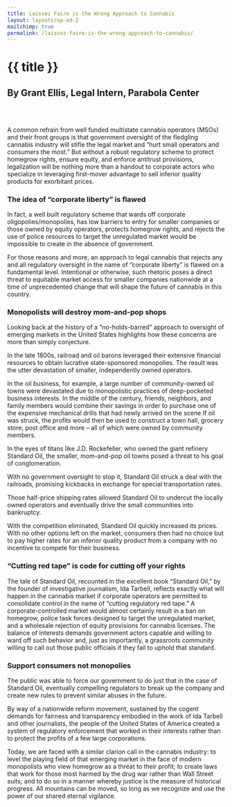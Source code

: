 ```yaml
---
title: Laissez Faire is the Wrong Approach to Cannabis
layout: layouts/op-ed-2
mailchimp: true
permalink: /laissez-faire-is-the-wrong-approach-to-cannabis/
---
```


# {{ title }}

<h2 style="margin-bottom:4rem;">By Grant Ellis, Legal Intern, Parabola Center</h2>

A common refrain from well funded multistate cannabis operators (MSOs) and their front groups is that government oversight of the fledgling cannabis industry will stifle the legal market and “hurt small operators and consumers the most.” But without a robust regulatory scheme to protect homegrow rights, ensure equity, and enforce antitrust provisions, legalization will be nothing more than a handout to corporate actors who specialize in leveraging first-mover advantage to sell inferior quality products for exorbitant prices.

### The idea of “corporate liberty” is flawed

In fact, a well built regulatory scheme that wards off corporate oligopolies/monopolies, has low barriers to entry for smaller companies or those owned by equity operators, protects homegrow rights, and rejects the use of police resources to target the unregulated market would be impossible to create in the absence of government.

For those reasons and more, an approach to legal cannabis that rejects any and all regulatory oversight in the name of “corporate liberty” is flawed on a fundamental level. Intentional or otherwise, such rhetoric poses a direct threat to equitable market access for smaller companies nationwide at a time of unprecedented change that will shape the future of cannabis in this country.

### Monopolists will destroy mom-and-pop shops

Looking back at the history of a “no-holds-barred” approach to oversight of emerging markets in the United States highlights how these concerns are more than simply conjecture. 

In the late 1800s, railroad and oil barons leveraged their extensive financial resources to obtain lucrative state-sponsored monopolies. The result was the utter devastation of smaller, independently owned operators.

In the oil business, for example, a large number of community-owned oil towns were devastated due to monopolistic practices of deep-pocketed business interests. In the middle of the century, friends, neighbors, and family members would combine their savings in order to purchase one of the expensive mechanical drills that had newly arrived on the scene If oil was struck, the profits would then be used to construct a town hall, grocery store, post office and more – all of which were owned by community members.

In the eyes of titans like J.D. Rockefeller, who owned the giant refinery Standard Oil, the smaller, mom-and-pop oil towns posed a threat to his goal of conglomeration. 

With no government oversight to stop it, Standard Oil struck a deal with the railroads, promising kickbacks in exchange for special transportation rates.

Those half-price shipping rates allowed Standard Oil to undercut the locally owned operators and eventually drive the small communities into bankruptcy.

With the competition eliminated, Standard Oil quickly increased its prices. With no other options left on the market, consumers then had no choice but to pay higher rates for an inferior quality product from a company with no incentive to compete for their business. 

### “Cutting red tape” is code for cutting off your rights

The tale of Standard Oil, recounted in the excellent book “Standard Oil,” by the founder of investigative journalism, Ida Tarbell, reflects exactly what will happen in the cannabis market if corporate operators are permitted to consolidate control in the name of “cutting regulatory red tape.” A corporate-controlled market would almost certainly result in a ban on homegrow, police task forces designed to target the unregulated market, and a wholesale rejection of equity provisions for cannabis licenses. The balance of interests demands government actors capable and willing to ward off such behavior and, just as importantly, a grassroots community willing to call out those public officials if they fail to uphold that standard.

### Support consumers not monopolies

The public was able to force our government to do just that in the case of Standard Oil, eventually compelling regulators to break up the company and create new rules to prevent similar abuses in the future. 

By way of a nationwide reform movement, sustained by the cogent demands for fairness and transparency embodied in the work of Ida Tarbell and other journalists, the people of the United States of America created a system of regulatory enforcement that worked in their interests rather than to protect the profits of a few large corporations. 

Today, we are faced with a similar clarion call in the cannabis industry: to level the playing field of that emerging market in the face of modern monopolists who view homegrow as a threat to their profit; to create laws that work for those most harmed by the drug war rather than Wall Street suits; and to do so in a manner whereby justice is the measure of historical progress. All mountains can be moved, so long as we recognize and use the power of our shared eternal vigilance. 
